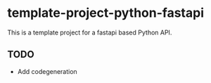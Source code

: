 # template-project-python-fastapi

This is a template project for a fastapi based Python API.

## TODO

- Add codegeneration
